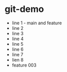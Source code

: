 # git-demo

- line 1 - main and feature
- line 2
- line 3
- line 4
- line 5
- line 6
- line 7
- lien 8
- feature 003
